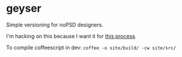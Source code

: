 geyser
======

Simple versioning for noPSD designers.

I'm hacking on this because I want it for [this process](http://blog.fredstevenssmith.com/2012/11/21/lean-design/).

To compile coffeescript in dev: `coffee -o site/build/ -cw site/src/`